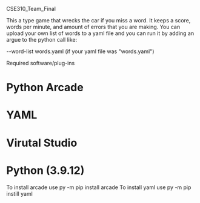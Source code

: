  CSE310_Team_Final

 This a type game that wrecks the car if you miss a word. It keeps a score, words per minute, and amount of errors that you are making. You can upload your own list of words to a yaml file and you can run it by adding an argue to the python call like:

 --word-list words.yaml (if your yaml file was "words.yaml")

Required software/plug-ins

# Python Arcade
# YAML
# Virutal Studio
# Python (3.9.12)

To install arcade use py -m pip install arcade
To install yaml use py -m pip instill yaml